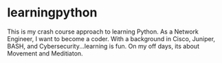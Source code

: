 # learningpython
This is my crash course approach to learning Python.
As a Network Engineer, I want to become a coder. 
 With a background in Cisco, Juniper, BASH, and Cybersecurity...learning is fun.
 On my off days, its about Movement and Meditiaton.
